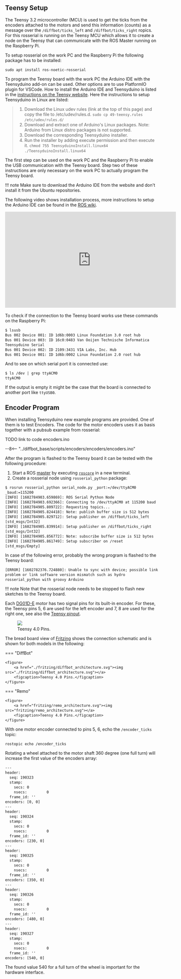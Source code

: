 ## Teensy Setup

The Teensy 3.2 microcontroller (MCU) is used to get the ticks from the encoders attached to the motors and send this information (counts) as a message over the `/diffbot/ticks_left`
and `/diffbot/ticks_right` ropics. For this rosserial is running on the Teensy MCU which allows it to create a node on the Teensy that can communicate with
the ROS Master running on the Raspberry Pi.

To setup rosserial on the work PC and the Raspberry Pi the following package has to be installed:

```console
sudo apt install ros-noetic-rosserial
```

To program the Teensy board with the work PC the Arduino IDE with the Teensyduino add-on can be used. Other options are to use PlatformIO plugin for VSCode.
How to install the Arduino IDE and Teensyduino is listed in the [instructions on the Teensy website](https://www.pjrc.com/teensy/td_download.html).
Here the instructions to setup Teensyduino in Linux are listed:

> 1. Download the Linux udev rules (link at the top of this page) and copy the file to /etc/udev/rules.d.
>    `sudo cp 49-teensy.rules /etc/udev/rules.d/`
> 2. Download and extract one of Arduino's Linux packages.
>    Note: Arduino from Linux distro packages is not supported.
> 3. Download the corresponding Teensyduino installer.
> 4. Run the installer by adding execute permission and then execute it.
>    `chmod 755 TeensyduinoInstall.linux64`
>     `./TeensyduinoInstall.linux64`

The first step can be used on the work PC and the Raspberry Pi to enable the USB communication with the Teensy board.
Step two of these instructions are only necessary on the work PC to actually program the Teensy board.

!!! note
    Make sure to download the Arduino IDE from the website and don't install it from the Ubuntu repositories.


The following video shows installation process, 
more instructions to setup the Arduino IDE can be found in the [ROS wiki](http://wiki.ros.org/rosserial_arduino/Tutorials/Arduino%20IDE%20Setup).


<iframe width="560" height="315" src="https://www.youtube-nocookie.com/embed/k56e-KBiP-w" frameborder="0" allow="accelerometer; autoplay; clipboard-write; encrypted-media; gyroscope; picture-in-picture" allowfullscreen></iframe>




To check if the connection to the Teensy board works use these commands on the Raspberry Pi:

```console
$ lsusb
Bus 002 Device 001: ID 1d6b:0003 Linux Foundation 3.0 root hub
Bus 001 Device 003: ID 16c0:0483 Van Ooijen Technische Informatica Teensyduino Serial
Bus 001 Device 002: ID 2109:3431 VIA Labs, Inc. Hub
Bus 001 Device 001: ID 1d6b:0002 Linux Foundation 2.0 root hub
```

And to see on which serial port it is connected use:

```console
$ ls /dev | grep ttyACM0
ttyACM0
```

If the output is empty it might be the case that the board is connected to another port like `ttyUSB0`.  

## Encoder Program

When installing Teensyduino new example programs are provided. One of them is to test Encoders. 
The code for the motor encoders uses it as basis together with a pubsub example from rosserial:

TODO link to code encoders.ino

--8<-- "../diffbot_base/scripts/encoders/encoders/encoders.ino"


After the program is flashed to the Teensy board it can be tested with the following procedure:

1. Start a ROS [master](http://wiki.ros.org/Master) by executing [`roscore`](http://wiki.ros.org/roscore) in a new terminal.
2. Create a rosserial node using `rosserial_python` package:

```console
$ rosrun rosserial_python serial_node.py _port:=/dev/ttyACM0 _baud:=115200
[INFO] [1602784903.659869]: ROS Serial Python Node
[INFO] [1602784903.692366]: Connecting to /dev/ttyACM0 at 115200 baud
[INFO] [1602784905.809722]: Requesting topics...
[INFO] [1602784905.824418]: Note: publish buffer size is 512 bytes
[INFO] [1602784905.829712]: Setup publisher on /diffbot/ticks_left [std_msgs/Int32]
[INFO] [1602784905.839914]: Setup publisher on /diffbot/ticks_right [std_msgs/Int32]
[INFO] [1602784905.856772]: Note: subscribe buffer size is 512 bytes
[INFO] [1602784905.861749]: Setup subscriber on /reset [std_msgs/Empty]
```

In case of the following error, probably the wrong program is flashed to the Teensy board:

```console
[ERROR] [1602782376.724880]: Unable to sync with device; possible link problem or link software version mismatch such as hydro rosserial_python with groovy Arduino
```

!!! note
    Note that the rosserial node needs to be stopped to flash new sketches to the Teensy board.

Each [DG01D-E](https://www.sparkfun.com/products/16413) motor has two signal pins for its built-in encoder. For these, the Teensy pins 5, 6 are used for the left encoder and 7, 8 are used for the right one, see also the [Teensy pinout](https://www.pjrc.com/teensy/pinout.html).


<figure>
    <a href="{{ asset_dir }}/hardware/teensy40-pinout01.png"><img src="{{ asset_dir }}/hardware/teensy40-pinout01.png"></a>
    <figcaption>Teensy 4.0 Pins.</figcaption>
</figure>


The bread board view of [Fritzing](https://fritzing.org/) shows the connection schematic and is shown for both models in the following:

=== "DiffBot"

    <figure>
        <a href="./fritzing/diffbot_architecture.svg"><img src="./fritzing/diffbot_architecture.svg"></a>
        <figcaption>Teensy 4.0 Pins.</figcaption>
    </figure>

=== "Remo"

    <figure>
        <a href="fritzing/remo_architecture.svg"><img src="fritzing/remo_architecture.svg"></a>
        <figcaption>Teensy 4.0 Pins.</figcaption>
    </figure>


With one motor encoder connected to pins 5, 6, echo the `/encoder_ticks` topic:

```console
rostopic echo /encoder_ticks
```

Rotating a wheel attached to the motor shaft 360 degree (one full turn) will increase the first value of the encoders array:

```console
---
header: 
  seq: 190323
  stamp: 
    secs: 0
    nsecs:         0
  frame_id: ''
encoders: [0, 0]
---
header: 
  seq: 190324
  stamp: 
    secs: 0
    nsecs:         0
  frame_id: ''
encoders: [230, 0]
---
header: 
  seq: 190325
  stamp: 
    secs: 0
    nsecs:         0
  frame_id: ''
encoders: [350, 0]
---
header: 
  seq: 190326
  stamp: 
    secs: 0
    nsecs:         0
  frame_id: ''
encoders: [480, 0]
---
header: 
  seq: 190327
  stamp: 
    secs: 0
    nsecs:         0
  frame_id: ''
encoders: [540, 0]

```

The found value 540 for a full turn of the wheel is important for the hardware interface.
